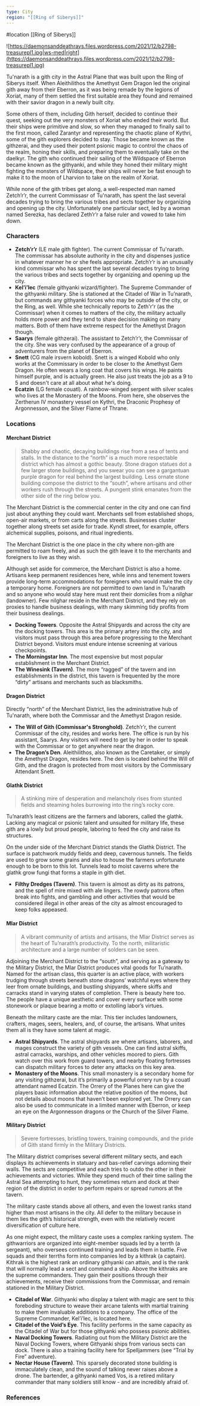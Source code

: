 ```yaml
---
type: City
region: "[[Ring of Siberys]]"
---
```

 #location [[Ring of Siberys]]

![https://daemonsanddeathrays.files.wordpress.com/2021/12/b2798-treasurepl1.jpg|ws-med|right](https://daemonsanddeathrays.files.wordpress.com/2021/12/b2798-treasurepl1.jpg)

Tu'narath is a gith city in the Astral Plane that was built upon the Ring of Siberys itself. When Aleithilithos the Amethyst Gem Dragon led the original gith away from their Eberron, as it was being remade by the legions of Xoriat, many of them settled the first suitable area they found and remained with their savior dragon in a newly built city.

Some others of them, including Gith herself, decided to continue their quest, seeking out the very monsters of Xoriat who ended their world. But their ships were primitive and slow, so when they managed to finally sail to the first moon, called Zarantyr and representing the chaotic plane of Kythri, some of the gith explorers decided to stay. Those became known as the githzerai, and they used their potent psionic magic to control the chaos of the realm, honing their skills, and preparing them to eventually take on the daelkyr. The gith who continued their sailing of the Wildspace of Eberron became known as the githyanki, and while they honed their military might fighting the monsters of Wildspace, their ships will never be fast enough to make it to the moon of Lharvion to take on the realm of Xoriat.

While none of the gith tribes get along, a well-respected man named Zetch’r’r, the current Commissasr of Tu'narath, has spent the last several decades trying to bring the various tribes and sects together by organizing and opening up the city. Unfortunately one particular sect, led by a woman named Serezka, has declared Zeth’r’r a false ruler and vowed to take him down.

### Characters

* **Zetch’r’r** (LE male gith fighter). The current Commissar of Tu'narath.  The commissar has absolute authority in the city and dispenses justice in whatever manner he or she feels appropriate. Zetch’r’r is an unusually kind commissar who has spent the last several decades trying to bring the various tribes and sects together by organizing and opening up the city.
* **Kel’i’lec** (female githyanki wizard/fighter). The Supreme Commander of the githyanki military. She is stationed at the Citadel of War in Tu’narath, but commands any githyanki forces who may be outside of the city, or the Ring, as well. While she technically reports to Zeth'r'r (as the Commissar) when it comes to matters of the city, the military actually holds more power and they tend to share decision making on many matters. Both of them have extreme respect for the Amethyst Dragon though.
* **Saarys** (female githzerai). The assistant to Zetch’r’r, the Commissar of the city. She was very confused by the appearance of a group of adventurers from the planet of Eberron.
* **Snett** (CG male irsvern kobold). Snett is a winged Kobold who only works at the Commissary in order to be closer to the Amethyst Gem Dragon. He often wears a long coat that covers his wings. He paints himself purple, and is actually green. He also just treats the job as a 9 to 5 and doesn't care at all about what he's doing.
* **Ecatzin** (LG female couatl). A rainbow-winged serpent with silver scales who lives at the Monastery of the Moons. From here, she observes the Zertherun IV monastery vessel on Kythri, the Draconic Prophesy of Argonnesson, and the Silver Flame of Thrane.

### Locations

#### Merchant District
> Shabby and chaotic, decaying buildings rise from a sea of tents and stalls. In the distance to the “north” is a much more respectable district which has almost a gothic beauty. Stone dragon statues dot a few larger stone buildings, and you swear you can see a gargantuan purple dragon for real behind the largest building. Less ornate stone building compose the district to the “south”, where artisans and other workers rush through the streets. A pungent stink emanates from the other side of the ring below you.

The Merchant District is the commercial center in the city and one can find just about anything they could want. Merchants sell from established shops, open-air markets, or from carts along the streets. Businesses cluster together along streets set aside for trade. Kyndl street, for example, offers alchemical supplies, poisons, and ritual ingredients.

The Merchant District is the one place in the city where non-gith are permitted to roam freely, and as such the gith leave it to the merchants and foreigners to live as they wish.

Although set aside for commerce, the Merchant District is also a home. Artisans keep permanent residences here, while inns and tenement towers provide long-term accommodations for foreigners who would make the city a temporary home. Foreigners are not permitted to own land in Tu’narath and so anyone who would stay here must rent their domiciles from a nilghar (landowner). Few nilghar reside in the Merchant District, and they rely on proxies to handle business dealings, with many skimming tidy profits from their business dealings.

- **Docking Towers**. Opposite the Astral Shipyards and across the city are the docking towers. This area is the primary artery into the city, and visitors must pass through this area before progressing to the Merchant District beyond. Visitors must endure intense screening at various checkpoints.
- **The Morningstar Inn**. The most expensive but most popular establishment in the Merchant District.
- **The Winesink (Tavern)**. The more “ragged” of the tavern and inn establishments in the district, this tavern is frequented by the more “dirty” artisans and merchants such as blacksmiths.

#### Dragon District

Directly “north” of the Merchant District, lies the administrative hub of Tu'narath, where both the Commissar and the Amethyst Dragon reside.

- **The Will of Gith (Commissar's Stronghold)**. Zetch’r’r, the current Commissar of the city, resides and works here. The office is run by his assistant, Saarys. Any visitors will need to get by her in order to speak with the Commissar or to get anywhere near the dragon.
- **The Dragon’s Den**. Aleithilithos, also known as the Caretaker, or simply the Amethyst Dragon, resides here. The den is located behind the Will of Gith, and the dragon is protected from most visitors by the Commissary Attendant Snett.

#### Glathk District
> A stinking mire of desperation and melancholy rises from stunted fields and steaming holes burrowing into the ring’s rocky core.

Tu’narath’s least citizens are the farmers and laborers, called the glathk. Lacking any magical or psionic talent and unsuited for military life, these gith are a lowly but proud people, laboring to feed the city and raise its structures.

On the under side of the Merchant District stands the Glathk District. The surface is patchwork muddy fields and deep, cavernous tunnels. The fields are used to grow some grains and also to house the farmers unfortunate enough to be born to this lot. Tunnels lead to moist caverns where the glathk grow fungi that forms a staple in gith diet.

- **Filthy Dredges (Tavern)**. This tavern is almost as dirty as its patrons, and the spell of mire mixed with ale lingers. The rowdy patrons often break into fights, and gambling and other activities that would be considered illegal in other areas of the city as almost encouraged to keep folks appeased.

#### Mlar District
> A vibrant community of artists and artisans, the Mlar District serves as the heart of Tu’narath’s productivity. To the north, militaristic architecture and a large number of solders can be seen.

Adjoining the Merchant District to the “south”, and serving as a gateway to the Military District, the Mlar District produces vital goods for Tu’narath. Named for the artisan class, this quarter is an active place, with  workers trudging through streets beneath stone dragons’ watchful eyes where they leer from ornate buildings, and bustling shipyards, where skiffs and carracks stand in varying states of completion. There is beauty here too. The people have a unique aesthetic and cover every surface with some stonework or plaque bearing a motto or extolling labor’s virtues.

Beneath the military caste are the mlar. This tier includes landowners, crafters, mages, seers, healers, and, of course, the artisans.  What unites them all is they have some talent at magic.

- **Astral Shipyards**. The astral shipyards are where artisans, laborers, and mages construct the variety of gith vessels. One can find astral skiffs, astral carracks, warships, and other vehicles moored to piers. Gith watch over this work from guard towers, and nearby floating fortresses can dispatch military forces to deter any attacks on this key area.
- **Monastery of the Moons**. This small monastery is a secondary home for any visiting githzerai, but it’s primarily a powerful orrery run by a couatl attendant named Ecatzin. The Orrery of the Planes here can give the players basic information about the relative position of the moons, but not details about moons that haven’t been explored yet. The Orrery can also be used to communicate in a limited manner with Eberron, or keep an eye on the Argonnesson dragons or the Church of the Silver Flame.

#### Military District
> Severe fortresses, bristling towers, training compounds, and the pride of Gith stand firmly in the Military Districts.

The Military district comprises several different military sects, and each displays its achievements in statuary and bas-relief carvings adorning their walls. The sects are competitive and each tries to outdo the other in their achievements and victories. While they spend much of their time sailing the Astral Sea attempting to hunt, they sometimes return and dock at their region of the district in order to perform repairs or spread rumors at the tavern.

The military caste stands above all others, and even the lowest ranks stand higher than most artisans in the city. All defer to the military because in them lies the gith’s historical strength, even with the relatively recent diversification of culture here.

As one might expect, the military caste uses a complex ranking system.  The githwarriors are organized into eight-member squads led by a terrth (a sergeant), who oversees continued training and leads them in battle. Five squads and their terrths form into companies led by a kithrak (a captain). Kithrak is the highest rank an ordinary githyanki can attain, and is the rank that will normally lead a sect and command a ship. Above the kithraks are the supreme commanders. They gain their positions through their achievements, receive their commissions from the Commissar, and remain stationed in the Military District.

- **Citadel of War**. Githyanki who display a talent with magic are sent to this foreboding structure to weave their arcane talents with martial training to make them invaluable additions to a company. The office of the Supreme Commander, Kel’i’lec, is located here.
- **Citadel of the Void’s Eye**. This facility performs in the same capacity as the Citadel of War but for those githyanki who possess psionic abilities.
- **Naval Docking Towers**. Radiating out from the Military District are the Naval Docking Towers, where Githyanki ships from various sects can dock. There is also a training facility here for Spelljammers (see “Trial by Fire” adventure).
- **Nectar House (Tavern)**. This sparsely decorated stone building is immaculately clean, and the sound of talking never raises above a drone. The bartender, a githyanki named Vos, is a retired military commander that many soldiers still know - and are incredibly afraid of.

### References
